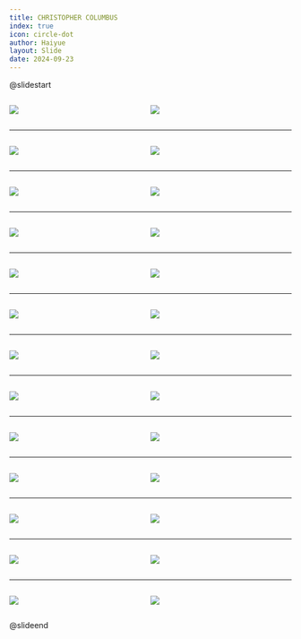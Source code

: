 ```yaml
---
title: CHRISTOPHER COLUMBUS
index: true
icon: circle-dot
author: Haiyue
layout: Slide
date: 2024-09-23
---
```

 
@slidestart

<div style="display:flex">
<div style="flex:1">

![](/reading/english/Level-Z/CHRISTOPHER%20COLUMBUS/001.webp)
</div>
<div style="flex:1">

![](/reading/english/Level-Z/CHRISTOPHER%20COLUMBUS/002.webp)
</div>
</div>

---

<div style="display:flex">
<div style="flex:1">

![](/reading/english/Level-Z/CHRISTOPHER%20COLUMBUS/003.webp)
</div>
<div style="flex:1">

![](/reading/english/Level-Z/CHRISTOPHER%20COLUMBUS/004.webp)
</div>
</div>

---

<div style="display:flex">
<div style="flex:1">

![](/reading/english/Level-Z/CHRISTOPHER%20COLUMBUS/005.webp)
</div>
<div style="flex:1">

![](/reading/english/Level-Z/CHRISTOPHER%20COLUMBUS/006.webp)
</div>
</div>

---

<div style="display:flex">
<div style="flex:1">

![](/reading/english/Level-Z/CHRISTOPHER%20COLUMBUS/007.webp)
</div>
<div style="flex:1">

![](/reading/english/Level-Z/CHRISTOPHER%20COLUMBUS/008.webp)
</div>
</div>

---

<div style="display:flex">
<div style="flex:1">

![](/reading/english/Level-Z/CHRISTOPHER%20COLUMBUS/009.webp)
</div>
<div style="flex:1">

![](/reading/english/Level-Z/CHRISTOPHER%20COLUMBUS/010.webp)
</div>
</div>

---

<div style="display:flex">
<div style="flex:1">

![](/reading/english/Level-Z/CHRISTOPHER%20COLUMBUS/011.webp)
</div>
<div style="flex:1">

![](/reading/english/Level-Z/CHRISTOPHER%20COLUMBUS/012.webp)
</div>
</div>

---

<div style="display:flex">
<div style="flex:1">

![](/reading/english/Level-Z/CHRISTOPHER%20COLUMBUS/013.webp)
</div>
<div style="flex:1">

![](/reading/english/Level-Z/CHRISTOPHER%20COLUMBUS/014.webp)
</div>
</div>

---

<div style="display:flex">
<div style="flex:1">

![](/reading/english/Level-Z/CHRISTOPHER%20COLUMBUS/015.webp)
</div>
<div style="flex:1">

![](/reading/english/Level-Z/CHRISTOPHER%20COLUMBUS/016.webp)
</div>
</div>

---

<div style="display:flex">
<div style="flex:1">

![](/reading/english/Level-Z/CHRISTOPHER%20COLUMBUS/017.webp)
</div>
<div style="flex:1">

![](/reading/english/Level-Z/CHRISTOPHER%20COLUMBUS/018.webp)
</div>
</div>

---

<div style="display:flex">
<div style="flex:1">

![](/reading/english/Level-Z/CHRISTOPHER%20COLUMBUS/019.webp)
</div>
<div style="flex:1">

![](/reading/english/Level-Z/CHRISTOPHER%20COLUMBUS/020.webp)
</div>
</div>

---

<div style="display:flex">
<div style="flex:1">

![](/reading/english/Level-Z/CHRISTOPHER%20COLUMBUS/021.webp)
</div>
<div style="flex:1">

![](/reading/english/Level-Z/CHRISTOPHER%20COLUMBUS/022.webp)
</div>
</div>

---

<div style="display:flex">
<div style="flex:1">

![](/reading/english/Level-Z/CHRISTOPHER%20COLUMBUS/023.webp)
</div>
<div style="flex:1">

![](/reading/english/Level-Z/CHRISTOPHER%20COLUMBUS/024.webp)
</div>
</div>

---

<div style="display:flex">
<div style="flex:1">

![](/reading/english/Level-Z/CHRISTOPHER%20COLUMBUS/025.webp)
</div>
<div style="flex:1">

![](/reading/english/Level-Z/CHRISTOPHER%20COLUMBUS/026.webp)
</div>
</div>

@slideend